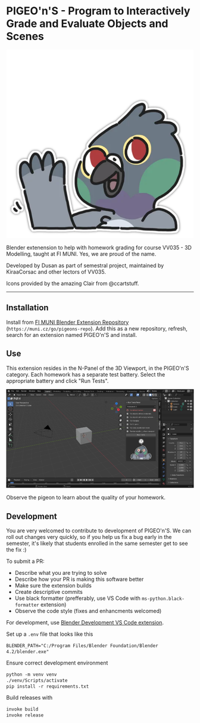# PIGEO'n'S - Program to Interactively Grade and Evaluate Objects and Scenes

![hello](imgs/hello.png)

Blender extenension to help with homework grading for course VV035 - 3D Modelling, taught at FI MUNI. Yes, we are proud of the name.

Developed by Dusan as part of semestral project, maintained by KiraaCorsac and other lectors of VV035.

Icons provided by the amazing Clair from @ccartstuff.

---

## Installation

Install from [FI MUNI Blender Extension Repository](https://muni.cz/go/pigeons-repo) (`https://muni.cz/go/pigeons-repo`). Add this as a new repository, refresh, search for an extension named PIGEO'n'S and install.  

## Use

This extension resides in the N-Panel of the 3D Viewport, in the PIGEO'n'S category. Each homework has a separate test battery. Select the appropriate battery and click "Run Tests".

![screenshot of pigeons](./docs_imgs/image.png)

Observe the pigeon to learn about the quality of your homework. 

## Development

You are very welcomed to contribute to development of PIGEO'n'S. We can roll out changes very quickly, so if you help us fix a bug early in the semester, it's likely that students enrolled in the same semester get to see the fix :)

To submit a PR: 
- Describe what you are trying to solve
- Describe how your PR is making this software better 
- Make sure the extension builds
- Create descriptive commits
- Use black formatter (prefferably, use VS Code with `ms-python.black-formatter` extension)
- Observe the code style (fixes and enhancments welcomed)

For development, use [Blender Development VS Code extension](https://marketplace.visualstudio.com/items?itemName=JacquesLucke.blender-development).

Set up a `.env` file that looks like this
```
BLENDER_PATH="C:/Program Files/Blender Foundation/Blender 4.2/blender.exe"
```

Ensure correct development environment
```
python -m venv venv
./venv/Scripts/activate
pip install -r requirements.txt
```

Build releases with
```
invoke build
invoke release
```